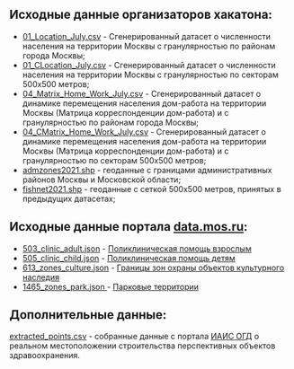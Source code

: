 ## Исходные данные организаторов хакатона:

- [01_Location_July.csv](01_Location_July.csv) - Сгенерированный датасет о численности населения на территории Москвы с гранулярностью по районам города Москвы;
- [01_CLocation_July.csv](01_CLocation_July.csv) - Сгенерированный датасет о численности населения на территории Москвы с гранулярностью по секторам 500х500 метров;
- [04_Matrix_Home_Work_July.csv](04_Matrix_Home_Work_July.csv) - Сгенерированный датасет о динамике перемещения населения дом-работа на территории Москвы (Матрица корреспонденции дом-работа) и с гранулярностью по районам города Москвы;
- [04_CMatrix_Home_Work_July.csv](04_CMatrix_Home_Work_July.csv) - Сгенерированный датасет о динамике перемещения населения дом-работа на территории Москвы (Матрица корреспонденции дом-работа) и с гранулярностью по секторам 500х500 метров;
- [admzones2021.shp](admzones2021/admzones2021.shp) - геоданные с границами административных районов Москвы и Московской области;
- [fishnet2021.shp](admzones2021/fishnet2021.shp) - геоданные с сеткой 500х500 метров, принятых в предыдущих датасетах;

## Исходные данные портала [data.mos.ru](https://data.mos.ru):

- [503_clinic_adult.json](mos_ru/503_clinic_adult.json) - [Поликлиническая помощь взрослым](https://data.mos.ru/opendata/503/)
- [505_clinic_child.json](mos_ru/505_clinic_child.json) - [Поликлиническая помощь детям](https://data.mos.ru/opendata/505/) 
- [613_zones_culture.json](mos_ru/613_zones_culture.json) - [Границы зон охраны объектов культурного наследия](https://data.mos.ru/opendata/613/)
- [1465_zones_park.json ](mos_ru/1465_zones_park.json ) - [Парковые территории](https://data.mos.ru/opendata/1465)

## Дополнительные данные:

[extracted_points.csv](extracted_points.csv) - собранные данные с портала [ИАИС ОГД](https://isogd.mos.ru/isogd-portal/home) о реальном местоположении строительства перспективных объектов здравоохранения.
